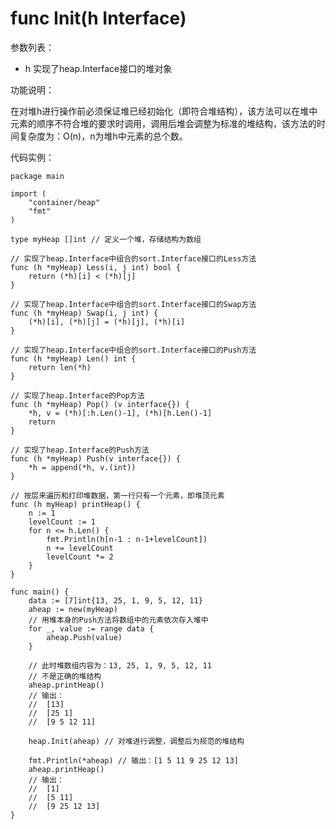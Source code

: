 # func Init(h Interface)

参数列表：

- h 实现了heap.Interface接口的堆对象

功能说明：

在对堆h进行操作前必须保证堆已经初始化（即符合堆结构），该方法可以在堆中元素的顺序不符合堆的要求时调用，调用后堆会调整为标准的堆结构，该方法的时间复杂度为：O(n)，n为堆h中元素的总个数。

代码实例：

	package main

	import (
		"container/heap"
		"fmt"
	)

	type myHeap []int // 定义一个堆，存储结构为数组

	// 实现了heap.Interface中组合的sort.Interface接口的Less方法
	func (h *myHeap) Less(i, j int) bool {
		return (*h)[i] < (*h)[j]
	}

	// 实现了heap.Interface中组合的sort.Interface接口的Swap方法
	func (h *myHeap) Swap(i, j int) {
		(*h)[i], (*h)[j] = (*h)[j], (*h)[i]
	}

	// 实现了heap.Interface中组合的sort.Interface接口的Push方法
	func (h *myHeap) Len() int {
		return len(*h)
	}

	// 实现了heap.Interface的Pop方法
	func (h *myHeap) Pop() (v interface{}) {
		*h, v = (*h)[:h.Len()-1], (*h)[h.Len()-1]
		return
	}

	// 实现了heap.Interface的Push方法
	func (h *myHeap) Push(v interface{}) {
		*h = append(*h, v.(int))
	}

	// 按层来遍历和打印堆数据，第一行只有一个元素，即堆顶元素
	func (h myHeap) printHeap() {
		n := 1
		levelCount := 1
		for n <= h.Len() {
			fmt.Println(h[n-1 : n-1+levelCount])
			n += levelCount
			levelCount *= 2
		}
	}

	func main() {
		data := [7]int{13, 25, 1, 9, 5, 12, 11}
		aheap := new(myHeap)
		// 用堆本身的Push方法将数组中的元素依次存入堆中
		for _, value := range data {
			aheap.Push(value)
		}

		// 此时堆数组内容为：13, 25, 1, 9, 5, 12, 11
		// 不是正确的堆结构
		aheap.printHeap()
		// 输出：
		//  [13]
		//  [25 1]
		//  [9 5 12 11]

		heap.Init(aheap) // 对堆进行调整，调整后为规范的堆结构
		
		fmt.Println(*aheap) // 输出：[1 5 11 9 25 12 13]
		aheap.printHeap()
		// 输出：
		//	[1]
		//	[5 11]
		//	[9 25 12 13]
	}
